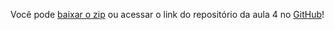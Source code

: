 Você pode [baixar o zip](https://github.com/alura-cursos/2495_node_testes/archive/refs/heads/aula-4.zip) ou acessar o link do repositório da aula 4 no [GitHub](https://github.com/alura-cursos/2495_node_testes/tree/aula-4)!